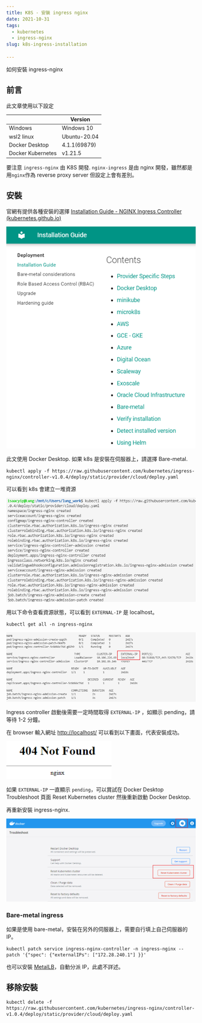 ```yaml
---
title: K8S - 安裝 ingress nginx
date: 2021-10-31
tags:
  - kubernetes
  - ingress-nginx
slug: k8s-ingress-installation

---
```


如何安裝 ingress-nginx

<!-- more -->

## 前言

此文章使用以下設定

|                   | Version      |
| ----------------- | ------------ |
| Windows           | Windows 10   |
| wsl2 linux        | Ubuntu-20.04 |
| Docker Desktop    | 4.1.1(69879) |
| Docker Kubernetes | v1.21.5      |

要注意 `ingress-nginx` 由 K8S 開發.
`nginx-ingress` 是由 nginx 開發，雖然都是用`nginx`作為 reverse proxy server 但設定上會有差別。

## 安裝

官網有提供各種安裝的選擇
[Installation Guide - NGINX Ingress Controller (kubernetes.github.io)](https://kubernetes.github.io/ingress-nginx/deploy/#contents)

![](k8s_ingress_installation/ingress-nginx-install-guide.png)

此文使用 Docker Desktop. 如果 k8s 是安裝在伺服器上，請選擇 Bare-metal.

```shell
kubectl apply -f https://raw.githubusercontent.com/kubernetes/ingress-nginx/controller-v1.0.4/deploy/static/provider/cloud/deploy.yaml
```

可以看到 k8s 會建立一堆資源

![](k8s_ingress_installation/image-20211031183547661.png)

用以下命令查看資源狀態，可以看到 `EXTERNAL-IP` 是 localhost。

```shell
kubectl get all -n ingress-nginx
```

![](k8s_ingress_installation/image-20211031202514264.png)

Ingress controller 啟動後需要一定時間取得 `EXTERNAL-IP` ，如顯示 pending，請等待 1-2 分鐘。

在 browser 輸入網址 <http://localhost/> 可以看到以下畫面，代表安裝成功。

![](k8s_ingress_installation/image-20211031202648423.png)

如果 `EXTERNAL-IP` 一直顯示 `pending`，可以賞試在 Docker Desktop Troubleshoot 頁面 Reset Kubernetes cluster 然後重新啟動 Docker Desktop.

再重新安裝 ingress-nginx.

![](k8s_ingress_installation/image-20211031202920522.png)

### Bare-metal ingress

如果是使用 bare-metal，安裝在另外的伺服器上，需要自行填上自己伺服器的 IP。

```shell
kubectl patch service ingress-nginx-controller -n ingress-nginx --patch '{"spec": {"externalIPs": ["172.28.240.1"] }}'
```

也可以安裝 [MetalLB](https://metallb.universe.tf/)，自動分派 IP，此處不詳述。

## 移除安裝

```shell
kubectl delete -f https://raw.githubusercontent.com/kubernetes/ingress-nginx/controller-v1.0.4/deploy/static/provider/cloud/deploy.yaml
```
